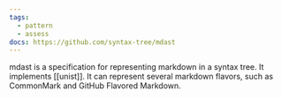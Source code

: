 ```yaml
---
tags:
  - pattern
  - assess
docs: https://github.com/syntax-tree/mdast
---
```

mdast is a specification for representing markdown in a syntax tree. It implements [[unist]]. It can represent several markdown flavors, such as CommonMark and GitHub Flavored Markdown.